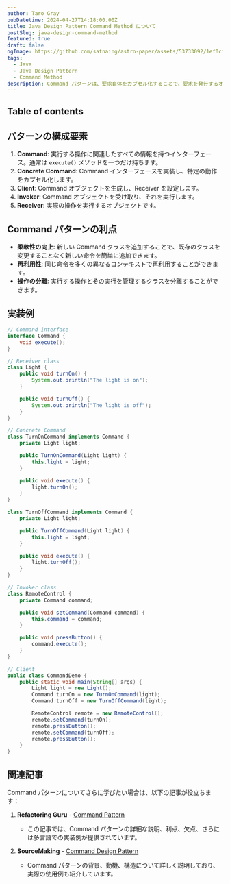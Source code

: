 ```yaml
---
author: Taro Gray
pubDatetime: 2024-04-27T14:18:00.00Z
title: Java Design Pattern Command Method について
postSlug: java-design-command-method
featured: true
draft: false
ogImage: https://github.com/satnaing/astro-paper/assets/53733092/1ef0cf03-8137-4d67-ac81-84a032119e3a
tags:
  - Java
  - Java Design Pattern
  - Command Method
description: Command パターンは、要求自体をカプセル化することで、要求を発行するオブジェクトと要求を実行するオブジェクトを分離するデザインパターンです。このパターンを使用することで、操作の実行、キャンセル、ログ記録、トランザクションの管理などが容易になります。特にユーザーインターフェイスやトランザクションシステムにおいて有効です。
---
```


## Table of contents

## パターンの構成要素

1. **Command**: 実行する操作に関連したすべての情報を持つインターフェース。通常は `execute()` メソッドを一つだけ持ちます。
2. **Concrete Command**: Command インターフェースを実装し、特定の動作をカプセル化します。
3. **Client**: Command オブジェクトを生成し、Receiver を設定します。
4. **Invoker**: Command オブジェクトを受け取り、それを実行します。
5. **Receiver**: 実際の操作を実行するオブジェクトです。

## Command パターンの利点

- **柔軟性の向上**: 新しい Command クラスを追加することで、既存のクラスを変更することなく新しい命令を簡単に追加できます。
- **再利用性**: 同じ命令を多くの異なるコンテキストで再利用することができます。
- **操作の分離**: 実行する操作とその実行を管理するクラスを分離することができます。

## 実装例

```java
// Command interface
interface Command {
    void execute();
}

// Receiver class
class Light {
    public void turnOn() {
        System.out.println("The light is on");
    }

    public void turnOff() {
        System.out.println("The light is off");
    }
}

// Concrete Command
class TurnOnCommand implements Command {
    private Light light;

    public TurnOnCommand(Light light) {
        this.light = light;
    }

    public void execute() {
        light.turnOn();
    }
}

class TurnOffCommand implements Command {
    private Light light;

    public TurnOffCommand(Light light) {
        this.light = light;
    }

    public void execute() {
        light.turnOff();
    }
}

// Invoker class
class RemoteControl {
    private Command command;

    public void setCommand(Command command) {
        this.command = command;
    }

    public void pressButton() {
        command.execute();
    }
}

// Client
public class CommandDemo {
    public static void main(String[] args) {
        Light light = new Light();
        Command turnOn = new TurnOnCommand(light);
        Command turnOff = new TurnOffCommand(light);

        RemoteControl remote = new RemoteControl();
        remote.setCommand(turnOn);
        remote.pressButton();
        remote.setCommand(turnOff);
        remote.pressButton();
    }
}
```

## 関連記事

Command パターンについてさらに学びたい場合は、以下の記事が役立ちます：

1. **Refactoring Guru** - [Command Pattern](https://refactoring.guru/design-patterns/command)

   - この記事では、Command パターンの詳細な説明、利点、欠点、さらには多言語での実装例が提供されています。

2. **SourceMaking** - [Command Design Pattern](https://sourcemaking.com/design_patterns/command)
   - Command パターンの背景、動機、構造について詳しく説明しており、実際の使用例も紹介しています。
